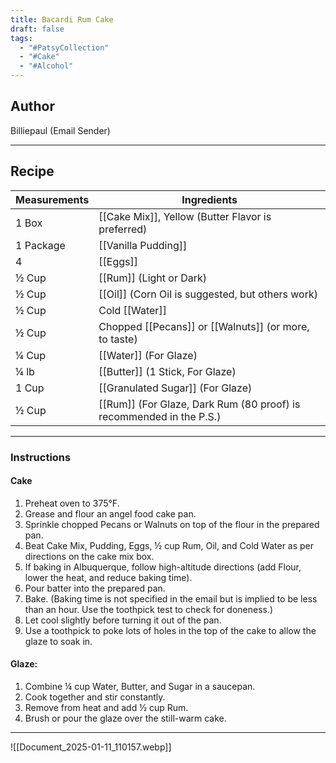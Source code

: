 ```yaml
---
title: Bacardi Rum Cake
draft: false
tags:
  - "#PatsyCollection"
  - "#Cake"
  - "#Alcohol"
---
```

## Author
Billiepaul (Email Sender)
___
## Recipe

| Measurements  | Ingredients              |
| :------------ | ------------------------ |
|1 Box|[[Cake Mix]], Yellow (Butter Flavor is preferred)|
|1 Package|[[Vanilla Pudding]]|
|4|[[Eggs]]|
|½ Cup|[[Rum]] (Light or Dark)|
|½ Cup|[[Oil]] (Corn Oil is suggested, but others work)|
|½ Cup|Cold [[Water]]|
|½ Cup|Chopped [[Pecans]] or [[Walnuts]] (or more, to taste)|
|¼ Cup|[[Water]] (For Glaze)|
|¼ lb|[[Butter]] (1 Stick, For Glaze)|
|1 Cup|[[Granulated Sugar]] (For Glaze)|
|½ Cup|[[Rum]] (For Glaze, Dark Rum (80 proof) is recommended in the P.S.)|
___
### Instructions
#### Cake
1. Preheat oven to 375°F.
2. Grease and flour an angel food cake pan.
3. Sprinkle chopped Pecans or Walnuts on top of the flour in the prepared pan.
4. Beat Cake Mix, Pudding, Eggs, ½ cup Rum, Oil, and Cold Water as per directions on the cake mix box.
5. If baking in Albuquerque, follow high-altitude directions (add Flour, lower the heat, and reduce baking time).
6. Pour batter into the prepared pan.
7. Bake. (Baking time is not specified in the email but is implied to be less than an hour. Use the toothpick test to check for doneness.)
8. Let cool slightly before turning it out of the pan.
9. Use a toothpick to poke lots of holes in the top of the cake to allow the glaze to soak in.

#### Glaze:
1. Combine ¼ cup Water, Butter, and Sugar in a saucepan.
2. Cook together and stir constantly.
3. Remove from heat and add ½ cup Rum.
4. Brush or pour the glaze over the still-warm cake.

___

![[Document_2025-01-11_110157.webp]]